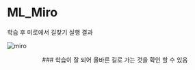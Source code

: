 # ML_Miro
학습 후 미로에서 길찾기 실행 결과

![miro](https://user-images.githubusercontent.com/66946182/97826293-8b5af200-1d04-11eb-961a-35747457dc7e.PNG)
<p align = "center">### 학습이 잘 되어 올바른 길로 가는 것을 확인 할 수 있음
